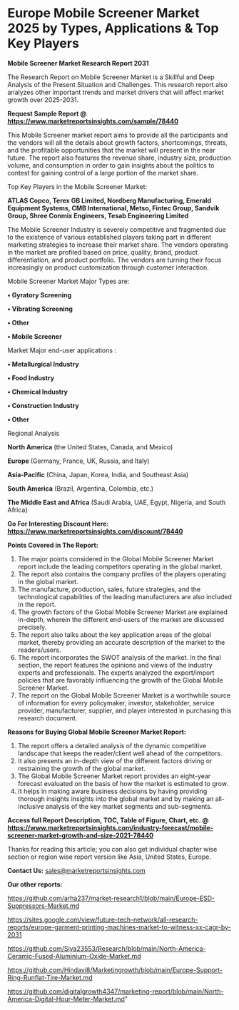 # Europe Mobile Screener Market 2025 by Types, Applications & Top Key Players

<strong>Mobile Screener Market Research Report 2031</strong>

The Research Report on Mobile Screener Market is a Skillful and Deep Analysis of the Present Situation and Challenges. This research report also analyzes other important trends and market drivers that will affect market growth over 2025-2031.

<strong>Request Sample Report @ <a href=https://www.marketreportsinsights.com/sample/78440>https://www.marketreportsinsights.com/sample/78440</a></strong>

This Mobile Screener market report aims to provide all the participants and the vendors will all the details about growth factors, shortcomings, threats, and the profitable opportunities that the market will present in the near future. The report also features the revenue share, industry size, production volume, and consumption in order to gain insights about the politics to contest for gaining control of a large portion of the market share.

Top Key Players in the Mobile Screener Market:

<strong>ATLAS Copco, Terex GB Limited, Nordberg Manufacturing, Emerald Equipment Systems, CMB International, Metso, Fintec Group, Sandvik Group, Shree Conmix Engineers, Tesab Engineering Limited</strong>

The Mobile Screener Industry is severely competitive and fragmented due to the existence of various established players taking part in different marketing strategies to increase their market share. The vendors operating in the market are profiled based on price, quality, brand, product differentiation, and product portfolio. The vendors are turning their focus increasingly on product customization through customer interaction.

Mobile Screener Market Major Types are:

<strong>• Gyratory Screening

• Vibrating Screening

• Other

• Mobile Screener</strong>

Market Major end-user applications :

<strong>• Metallurgical Industry

• Food Industry

• Chemical Industry

• Construction Industry

• Other</strong>

Regional Analysis

</u><strong><b>North America</b></strong> (the United States, Canada, and Mexico)

<strong><b>Europe </b></strong>(Germany, France, UK, Russia, and Italy)

<strong><b>Asia-Pacific</b></strong> (China, Japan, Korea, India, and Southeast Asia)

<strong><b>South America</b></strong> (Brazil, Argentina, Colombia, etc.)

<strong><b>The Middle East and Africa</b></strong> (Saudi Arabia, UAE, Egypt, Nigeria, and South Africa)

<strong>Go For Interesting Discount Here: <a href=https://www.marketreportsinsights.com/discount/78440>https://www.marketreportsinsights.com/discount/78440</a></strong>

<strong>Points Covered in The Report:</strong>
<ol>
  <li>The major points considered in the Global Mobile Screener Market report include the leading competitors operating in the global market.</li>
  <li>The report also contains the company profiles of the players operating in the global market.</li>
  <li>The manufacture, production, sales, future strategies, and the technological capabilities of the leading manufacturers are also included in the report.</li>
  <li>The growth factors of the Global Mobile Screener Market are explained in-depth, wherein the different end-users of the market are discussed precisely.</li>
  <li>The report also talks about the key application areas of the global market, thereby providing an accurate description of the market to the readers/users.</li>
  <li>The report incorporates the SWOT analysis of the market. In the final section, the report features the opinions and views of the industry experts and professionals. The experts analyzed the export/import policies that are favorably influencing the growth of the Global Mobile Screener Market.</li>
  <li>The report on the Global Mobile Screener Market is a worthwhile source of information for every policymaker, investor, stakeholder, service provider, manufacturer, supplier, and player interested in purchasing this research document.</li>
</ol>
<strong>Reasons for Buying Global Mobile Screener Market Report:</strong>

<ol>
  <li>The report offers a detailed analysis of the dynamic competitive landscape that keeps the reader/client well ahead of the competitors.</li>
  <li>It also presents an in-depth view of the different factors driving or restraining the growth of the global market.</li>
  <li>The Global Mobile Screener Market report provides an eight-year forecast evaluated on the basis of how the market is estimated to grow.</li>
  <li>It helps in making aware business decisions by having providing thorough insights insights into the global market and by making an all-inclusive analysis of the key market segments and sub-segments.</li>
</ol>
<strong>Access full Report Description, TOC, Table of Figure, Chart, etc. @ <a href=https://www.marketreportsinsights.com/industry-forecast/mobile-screener-market-growth-and-size-2021-78440>https://www.marketreportsinsights.com/industry-forecast/mobile-screener-market-growth-and-size-2021-78440</a></strong>


Thanks for reading this article; you can also get individual chapter wise section or region wise report version like Asia, United States, Europe.

<strong>Contact Us:</strong>
sales@marketreportsinsights.com

<strong>Our other reports:</strong>

<a href=https://github.com/arha237/market-research1/blob/main/Europe-ESD-Suppressors-Market.md>https://github.com/arha237/market-research1/blob/main/Europe-ESD-Suppressors-Market.md</a>

<a href=https://sites.google.com/view/future-tech-network/all-research-reports/europe-garment-printing-machines-market-to-witness-xx-cagr-by-2031>https://sites.google.com/view/future-tech-network/all-research-reports/europe-garment-printing-machines-market-to-witness-xx-cagr-by-2031</a>

<a href=https://github.com/Siya23553/Research/blob/main/North-America-Ceramic-Fused-Aluminium-Oxide-Market.md>https://github.com/Siya23553/Research/blob/main/North-America-Ceramic-Fused-Aluminium-Oxide-Market.md</a>

<a href=https://github.com/Hindavi8/Marketingrowth/blob/main/Europe-Support-Ring-Runflat-Tire-Market.md>https://github.com/Hindavi8/Marketingrowth/blob/main/Europe-Support-Ring-Runflat-Tire-Market.md</a>

<a href=https://github.com/digitalgrowth4347/marketing-report/blob/main/North-America-Digital-Hour-Meter-Market.md>https://github.com/digitalgrowth4347/marketing-report/blob/main/North-America-Digital-Hour-Meter-Market.md</a>"
